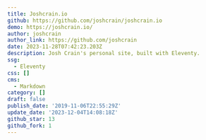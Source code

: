 ```yaml
---
title: Joshcrain.io
github: https://github.com/joshcrain/joshcrain.io
demo: https://joshcrain.io/
author: joshcrain
author_link: https://github.com/joshcrain
date: 2023-11-28T07:42:23.203Z
description: Josh Crain's personal site, built with Eleventy.
ssg:
  - Eleventy
css: []
cms:
  - Markdown
category: []
draft: false
publish_date: '2019-11-06T22:55:29Z'
update_date: '2023-12-04T14:08:18Z'
github_star: 13
github_fork: 1
---
```

